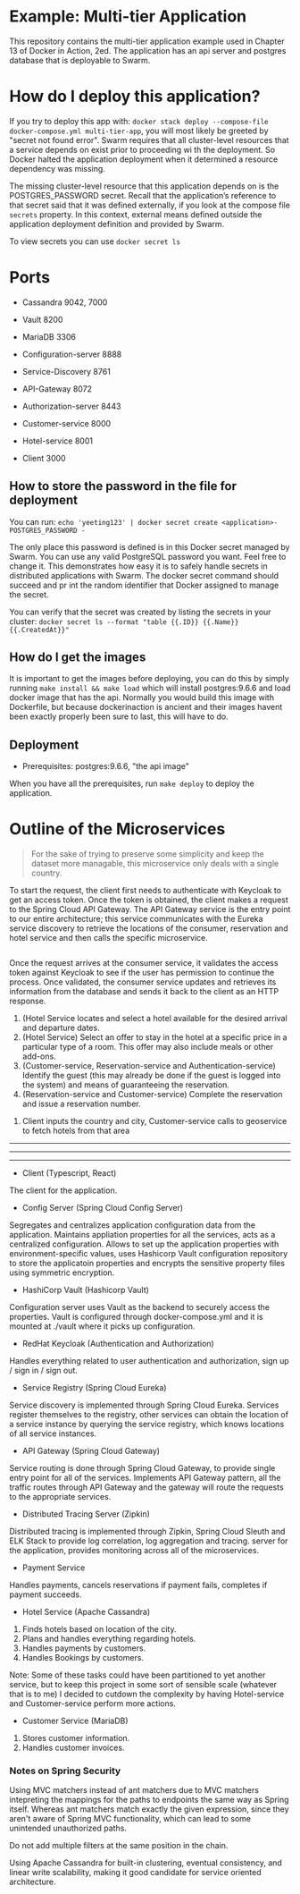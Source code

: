 # Example: Multi-tier Application

This repository contains the multi-tier application example used in Chapter 13 of Docker in Action, 2ed.  The application has an api server and postgres database that is deployable to Swarm.

# How do I deploy this application?

If you try to deploy this app with: `docker stack deploy --compose-file docker-compose.yml multi-tier-app`, you will most likely be greeted by "secret not found error". Swarm requires that all cluster-level resources that a service depends on exist prior to proceeding wi th the deployment. So Docker halted the application deployment when it determined a resource dependency was missing.

The missing cluster-level resource that this application depends on is the POSTGRES\_PASSWORD secret. Recall that the application’s reference to that secret said that it was defined externally, if you look at the compose file `secrets` property. In this context, external means defined outside the application deployment definition and provided by Swarm.

To view secrets you can use `docker secret ls`

# Ports

* Cassandra 9042, 7000
* Vault 8200
* MariaDB 3306

* Configuration-server 8888
* Service-Discovery 8761
* API-Gateway 8072
* Authorization-server 8443

* Customer-service 8000
* Hotel-service 8001

* Client 3000

## How to store the password in the file for deployment

You can run: `echo 'yeeting123' | docker secret create <application>-POSTGRES_PASSWORD -`

The only place this password is defined is in this Docker secret managed by Swarm. You can use any valid PostgreSQL password you want. Feel free to change it. This demonstrates how easy it is to safely handle secrets in distributed applications with Swarm. The docker secret command should succeed and pr int the random identifier that Docker assigned to manage the secret. 

You can verify that the secret was created by listing the secrets in your cluster: `docker secret ls --format "table {{.ID}} {{.Name}} {{.CreatedAt}}"`

## How do I get the images

It is important to get the images before deploying, you can do this by simply running `make install && make load` which will install postgres:9.6.6 and load docker image that has the api. Normally you would build this image with Dockerfile, but because dockerinaction is ancient and their images havent been exactly properly been sure to last, this will have to do.

## Deployment

* Prerequisites: postgres:9.6.6, "the api image"

When you have all the prerequisites, run `make deploy` to deploy the application.


# Outline of the Microservices

> For the sake of trying to preserve some simplicity and keep the dataset more managable, this microservice only deals with a single country.

<p>To start the request, the client first needs to authenticate with Keycloak to get an access token. Once the token is obtained, the client makes a request to the Spring Cloud API Gateway. The API Gateway service is the entry point to our entire architecture; this service communicates with the Eureka service discovery to retrieve the locations of the consumer, reservation and hotel service and then calls the specific microservice.</p>
<pre></pre>
<p>Once the request arrives at the consumer service, it validates the access token against Keycloak to see if the user has permission to continue the process. Once validated, the consumer service updates and retrieves its information from the database and sends it back to the client as an HTTP response.</p>

<ol>
  <li>(Hotel Service locates and select a hotel available for the desired arrival and departure dates.</li>
  <li>(Hotel Service) Select an offer to stay in the hotel at a specific price in a particular type of a room. This offer may also include meals or other add-ons.</li>
  <li>(Customer-service, Reservation-service and Authentication-service) Identify the guest (this may already be done if the guest is logged into the system) and means of guaranteeing the reservation.</li>
  <li>(Reservation-service and Customer-service) Complete the reservation and issue a reservation number.</li>
</ol>

<ol>
  <li>Client inputs the country and city, Customer-service calls to geoservice to fetch hotels from that area</li>
</ol>


--------------------------------------------------------------------------------------------------------------------------------------------------------------------------------
--------------------------------------------------------------------------------------------------------------------------------------------------------------------------------
--------------------------------------------------------------------------------------------------------------------------------------------------------------------------------

* Client (Typescript, React)

<p>The client for the application.</p>

* Config Server (Spring Cloud Config Server)

<p>Segregates and centralizes application configuration data from the application. Maintains appliation properties for all the services, acts as a centralized configuration. Allows to set up the application properties with environment-specific values, uses Hashicorp Vault configuration repository to store the applicatoin properties and encrypts the sensitive property files using symmetric encryption.</p>

* HashiCorp Vault (Hashicorp Vault)

<p>Configuration server uses Vault as the backend to securely access the properties. Vault is configured through docker-compose.yml and it is mounted at ./vault where it picks up configuration.</p>

* RedHat Keycloak (Authentication and Authorization) 

<p>Handles everything related to user authentication and authorization, sign up / sign in / sign out.</p>

* Service Registry (Spring Cloud Eureka)

<p>Service discovery is implemented through Spring Cloud Eureka. Services register themselves to the registry, other services can obtain the location of a service instance by querying the service registry, which knows locations of all service instances.</p>

* API Gateway (Spring Cloud Gateway)

<p>Service routing is done through Spring Cloud Gateway, to provide single entry point for all of the services. Implements API Gateway pattern, all the traffic routes through API Gateway and the gateway will route the requests to the appropriate services.</p>

* Distributed Tracing Server (Zipkin)

<p>Distributed tracing is implemented through Zipkin, Spring Cloud Sleuth and ELK Stack to provide log correlation, log aggregation and tracing. server for the application, provides monitoring across all of the microservices.</p>

* Payment Service

<p>Handles payments, cancels reservations if payment fails, completes if payment succeeds.</p>

* Hotel Service (Apache Cassandra)

1. Finds hotels based on location of the city. 
2. Plans and handles everything regarding hotels.
3. Handles payments by customers.
4. Handles Bookings by customers.

Note: Some of these tasks could have been partitioned to yet another service, but to keep this project in some sort of sensible scale (whatever that is to me) I decided to cutdown the complexity by having Hotel-service and Customer-service perform more actions.

* Customer Service (MariaDB)

1. Stores customer information.
2. Handles customer invoices.

### Notes on Spring Security

Using MVC matchers instead of ant matchers due to MVC matchers intepreting the mappings for the paths to endpoints the same way as Spring itself. Whereas ant matchers match exactly the given expression, since they aren't aware of Spring MVC functionality, which can lead to some unintended unauthorized paths.

Do not add multiple filters at the same position in the chain.

Using Apache Cassandra for built-in clustering, eventual consistency, and linear write scalability, making it good candidate for service oriented architecture.
